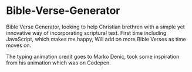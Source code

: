 # Bible-Verse-Generator
Bible Verse Generator, looking to help Christian brethren with a simple yet innovative way of incorporating scriptural text. First time including JavaScript, which makes me happy, Will add on more Bible Verses as time moves on.

The typing animation credit goes to Marko Denic, took some inspiration from his animation which was on Codepen.
